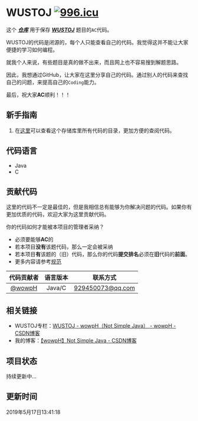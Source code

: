 # WUSTOJ [![996.icu](https://img.shields.io/badge/link-996.icu-red.svg)](https://996.icu)

这个 [***仓库***](https://github.com/wowpH/WUSTOJ) 用于保存 [***WUSTOJ***](http://acm.wust.edu.cn/) 题目的`AC`代码。

WUSTOJ的代码是闭源的，每个人只能查看自己的代码。我觉得这并不能让大家便捷的学习如何编程。

就我个人来说，有些题目是真的做不出来，而且网上也不容易搜到解题思路。

因此，我想通过GitHub，让大家在这里分享自己的代码。通过别人的代码来查找自己的问题，来提高自己的`Coding`能力。

最后，祝大家**AC**顺利！！！

## 新手指南

1. 在[这里](代码目录.md)可以查看这个存储库里所有代码的目录，更加方便的查阅代码。

## 代码语言

- Java
- C

## 贡献代码

这里的代码不一定是最佳的，但是我相信总有能够为你解决问题的代码。如果你有更加优质的代码，欢迎大家为这里贡献代码。

你的代码如何才能被本项目的管理者采纳？

- 必须要能够**AC**的
- 若本项目**没有**该题代码，那么一定会被采纳
- 若本项目**有**该题的（旧）代码，那么你的代码**提交排名**必须在**旧**代码的**前面**。
- 更多内容请参考[规范](规范.md)

|代码贡献者|语言版本|联系方式|
|:-:|:-:|:-:|
|[@wowpH](https://github.com/wowpH "wowpH的GitHub")|Java/C|929450073@qq.com|

## 相关链接

- WUSTOJ专栏：[WUSTOJ - wowpH（Not Simple Java） - wowpH - CSDN博客](https://blog.csdn.net/pfdvnah/column/info/37339)
- 我的博客：[【wowpH】Not Simple Java - CSDN博客](https://blog.csdn.net/pfdvnah)

## 项目状态

持续更新中...

## 更新时间

2019年5月17日13:41:18
